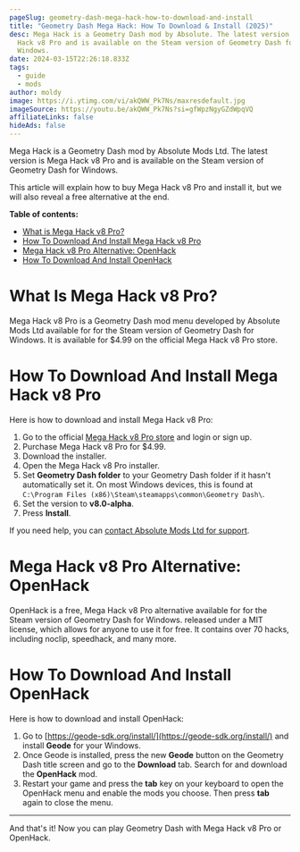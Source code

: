 ```yaml
---
pageSlug: geometry-dash-mega-hack-how-to-download-and-install
title: "Geometry Dash Mega Hack: How To Download & Install (2025)"
desc: Mega Hack is a Geometry Dash mod by Absolute. The latest version is Mega
  Hack v8 Pro and is available on the Steam version of Geometry Dash for
  Windows.
date: 2024-03-15T22:26:18.833Z
tags:
  - guide
  - mods
author: moldy
image: https://i.ytimg.com/vi/akQWW_Pk7Ns/maxresdefault.jpg
imageSource: https://youtu.be/akQWW_Pk7Ns?si=gfWpzNgyGZdWpqVQ
affiliateLinks: false
hideAds: false
---
```

Mega Hack is a Geometry Dash mod by Absolute Mods Ltd. The latest version is Mega Hack v8 Pro and is available on the Steam version of Geometry Dash for Windows.

This article will explain how to buy Mega Hack v8 Pro and install it, but we will also reveal a free alternative at the end.

**Table of contents:**

- [What is Mega Hack v8 Pro?](#what-is-mega-hack-v8-pro%3F)
- [How To Download And Install Mega Hack v8 Pro](#how-to-download-and-install-mega-hack-v8-pro)
- [Mega Hack v8 Pro Alternative: OpenHack](#mega-hack-v8-pro-alternative%3A-openhack)
- [How To Download And Install OpenHack](#how-to-download-and-install-openhack)

# What Is Mega Hack v8 Pro?

Mega Hack v8 Pro is a Geometry Dash mod menu developed by Absolute Mods Ltd available for for the Steam version of Geometry Dash for Windows. It is available for $4.99 on the official Mega Hack v8 Pro store.

# How To Download And Install Mega Hack v8 Pro

Here is how to download and install Mega Hack v8 Pro:

1. Go to the official [Mega Hack v8 Pro store](https://absolllute.com/store/view_mega_hack_pro) and login or sign up.
2. Purchase Mega Hack v8 Pro for $4.99.
3. Download the installer.
4. Open the Mega Hack v8 Pro installer.
5. Set **Geometry Dash folder** to your Geometry Dash folder if it hasn't automatically set it. On most Windows devices, this is found at `C:\Program Files (x86)\Steam\steamapps\common\Geometry Dash\`.
6. Set the version to **v8.0-alpha**.
7. Press **Install**.

If you need help, you can [contact Absolute Mods Ltd for support](https://absolllute.com/).

# Mega Hack v8 Pro Alternative: OpenHack

OpenHack is a free, Mega Hack v8 Pro alternative available for for the Steam version of Geometry Dash for Windows. released under a MIT license, which allows for anyone to use it for free. It contains over 70 hacks, including noclip, speedhack, and many more.

# How To Download And Install OpenHack

Here is how to download and install OpenHack:

1. Go to [https://geode-sdk.org/install/](https://geode-sdk.org/install/) and install **Geode** for your Windows.
2. Once Geode is installed, press the new **Geode** button on the Geometry Dash title screen and go to the **Download** tab. Search for and download the **OpenHack** mod.
3. Restart your game and press the **tab** key on your keyboard to open the OpenHack menu and enable the mods you choose. Then press **tab** again to close the menu.

---

And that's it! Now you can play Geometry Dash with Mega Hack v8 Pro or OpenHack.